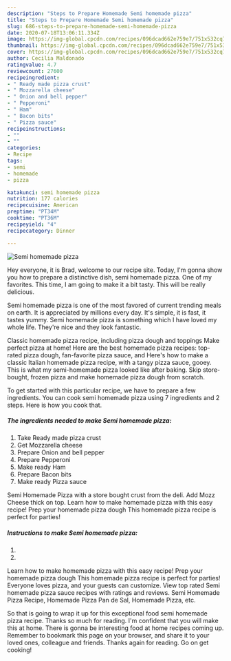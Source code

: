 ```yaml
---
description: "Steps to Prepare Homemade Semi homemade pizza"
title: "Steps to Prepare Homemade Semi homemade pizza"
slug: 686-steps-to-prepare-homemade-semi-homemade-pizza
date: 2020-07-18T13:06:11.334Z
image: https://img-global.cpcdn.com/recipes/096dcad662e759e7/751x532cq70/semi-homemade-pizza-recipe-main-photo.jpg
thumbnail: https://img-global.cpcdn.com/recipes/096dcad662e759e7/751x532cq70/semi-homemade-pizza-recipe-main-photo.jpg
cover: https://img-global.cpcdn.com/recipes/096dcad662e759e7/751x532cq70/semi-homemade-pizza-recipe-main-photo.jpg
author: Cecilia Maldonado
ratingvalue: 4.7
reviewcount: 27600
recipeingredient:
- " Ready made pizza crust"
- " Mozzarella cheese"
- " Onion and bell pepper"
- " Pepperoni"
- " Ham"
- " Bacon bits"
- " Pizza sauce"
recipeinstructions:
- ""
- ""
categories:
- Recipe
tags:
- semi
- homemade
- pizza

katakunci: semi homemade pizza 
nutrition: 177 calories
recipecuisine: American
preptime: "PT34M"
cooktime: "PT36M"
recipeyield: "4"
recipecategory: Dinner

---
```



![Semi homemade pizza](https://img-global.cpcdn.com/recipes/096dcad662e759e7/751x532cq70/semi-homemade-pizza-recipe-main-photo.jpg)

Hey everyone, it is Brad, welcome to our recipe site. Today, I'm gonna show you how to prepare a distinctive dish, semi homemade pizza. One of my favorites. This time, I am going to make it a bit tasty. This will be really delicious.

Semi homemade pizza is one of the most favored of current trending meals on earth. It is appreciated by millions every day. It's simple, it is fast, it tastes yummy. Semi homemade pizza is something which I have loved my whole life. They're nice and they look fantastic.

Classic homemade pizza recipe, including pizza dough and toppings Make perfect pizza at home! Here are the best homemade pizza recipes: top-rated pizza dough, fan-favorite pizza sauce, and Here&#39;s how to make a classic Italian homemade pizza recipe, with a tangy pizza sauce, gooey. This is what my semi-homemade pizza looked like after baking. Skip store-bought, frozen pizza and make homemade pizza dough from scratch.


To get started with this particular recipe, we have to prepare a few ingredients. You can cook semi homemade pizza using 7 ingredients and 2 steps. Here is how you cook that.

<!--inarticleads1-->

##### The ingredients needed to make Semi homemade pizza:

1. Take  Ready made pizza crust
1. Get  Mozzarella cheese
1. Prepare  Onion and bell pepper
1. Prepare  Pepperoni
1. Make ready  Ham
1. Prepare  Bacon bits
1. Make ready  Pizza sauce


Semi Homemade Pizza with a store bought crust from the deli. Add Mozz Cheese thick on top. Learn how to make homemade pizza with this easy recipe! Prep your homemade pizza dough This homemade pizza recipe is perfect for parties! 

<!--inarticleads2-->

##### Instructions to make Semi homemade pizza:

1. 
1. 


Learn how to make homemade pizza with this easy recipe! Prep your homemade pizza dough This homemade pizza recipe is perfect for parties! Everyone loves pizza, and your guests can customize. View top rated Semi homemade pizza sauce recipes with ratings and reviews. Semi Homemade Pizza Recipe, Homemade Pizza Pan de Sal, Homemade Pizza, etc. 

So that is going to wrap it up for this exceptional food semi homemade pizza recipe. Thanks so much for reading. I'm confident that you will make this at home. There is gonna be interesting food at home recipes coming up. Remember to bookmark this page on your browser, and share it to your loved ones, colleague and friends. Thanks again for reading. Go on get cooking!
